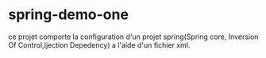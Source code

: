 # spring-demo-one
ce projet comporte la configuration d'un projet spring(Spring core, Inversion Of Control,Ijection Depedency) a l'aide d'un fichier xml.

